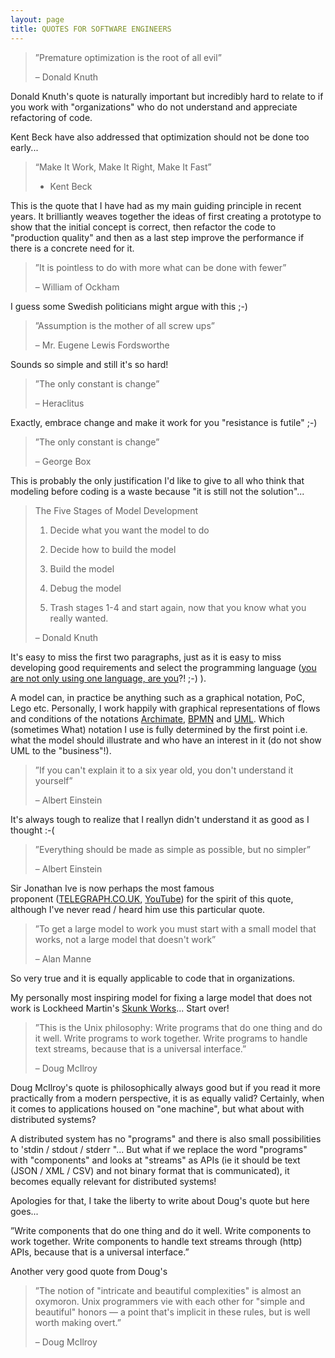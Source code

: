 ```yaml
---
layout: page
title: QUOTES FOR SOFTWARE ENGINEERS
---
```


> ”Premature optimization is the root of all evil”
> 
> – Donald Knuth

Donald Knuth's quote is naturally important but incredibly hard to relate to if you work with "organizations" who do not understand and appreciate refactoring of code.

Kent Beck have also addressed that optimization should not be done too early...

> “Make It Work, Make It Right, Make It Fast”
> 
> - Kent Beck

This is the quote that I have had as my main guiding principle in recent years. It brilliantly weaves together the ideas of first creating a prototype to show that the initial concept is correct, then refactor the code to "production quality" and then as a last step improve the performance if there is a concrete need for it.



> ”It is pointless to do with more what can be done with fewer”
> 
> – William of Ockham  

I guess some Swedish politicians might argue with this ;-)


> ”Assumption is the mother of all screw ups”
> 
> – Mr. Eugene Lewis Fordsworthe  

Sounds so simple and still it's so hard!

> ”The only constant is change”
> 
> – Heraclitus  

Exactly, embrace change and make it work for you "resistance is futile" ;-)



> ”The only constant is change”
> 
> – George Box

This is probably the only justification I'd like to give to all who think that modeling before coding is a waste because "it is still not the solution"...



> The Five Stages of Model Development
> 
> 1) Decide what you want the model to do
> 
> 2) Decide how to build the model
> 
> 3) Build the model
> 
> 4) Debug the model
> 
> 5) Trash stages 1-4 and start again, now that you know what you really wanted.
> 
> – Donald Knuth

It's easy to miss the first two paragraphs, just as it is easy to miss developing good requirements and select the programming language (<a href="http://youtu.be/NvWTnIoQZj4">you are not only using one language, are you</a>?! ;-) ).

A model can, in practice be anything such as a graphical notation, PoC, Lego etc. Personally, I work happily with graphical representations of flows and conditions of the notations <a href="http://en.wikipedia.org/wiki/ArchiMate">Archimate</a>, <a href="http://en.wikipedia.org/wiki/Business_Process_Model_and_Notation">BPMN</a> and <a href="http://en.wikipedia.org/wiki/Unified_Modeling_Language">UML</a>. Which (sometimes What) notation I use is fully determined by the first point i.e. what the model should illustrate and who have an interest in it (do not show UML to the "business"!).



> ”If you can't explain it to a six year old, you don't understand it yourself”
> 
> – Albert Einstein

It's always tough to realize that I reallyn didn't understand it as good as I thought :-(

> ”Everything should be made as simple as possible, but no simpler”
> 
> – Albert Einstein

Sir Jonathan Ive is now perhaps the most famous proponent (<a href="http://www.telegraph.co.uk/technology/apple/9283706/Jonathan-Ive-interview-simplicity-isnt-simple.html">TELEGRAPH.CO.UK</a>, <a href="http://youtu.be/1jdPKi5i030">YouTube</a>) for the spirit of this quote, although I've never read / heard him use this particular quote.



> ”To get a large model to work you must start with a small model  that works, not a large model that doesn't work”
> 
> – Alan Manne

So very true and it is equally applicable to code that in organizations.

My personally most inspiring model for fixing a large model that does not work is Lockheed Martin's <a href="http://en.wikipedia.org/wiki/Skunk_Works">Skunk Works</a>... Start over!



> ”This is the Unix philosophy: Write programs that do one thing and do it well. Write programs to work together. Write programs to handle text streams, because that is a universal interface.”
> 
> – Doug McIlroy  

Doug McIlroy's quote is philosophically always good but if you read it more practically from a modern perspective, it is as equally valid? Certainly, when it comes to applications housed on "one machine", but what about with distributed systems?

A distributed system has no "programs" and there is also small possibilities to 'stdin / stdout / stderr "... But what if we replace the word "programs" with "components" and looks at "streams" as APIs (ie it should be text (JSON / XML / CSV) and not binary format that is communicated), it becomes equally relevant for distributed systems!

Apologies for that, I take the liberty to write about Doug's quote but here goes...

”Write components that do one thing and do it well. Write components to work together. Write components to handle text streams through (http) APIs, because that is a universal interface.”



Another very good quote from Doug's
> ”The notion of "intricate and beautiful complexities" is almost an oxymoron. Unix programmers vie with each other for "simple and beautiful" honors — a point that's implicit in these rules, but is well worth making overt.”
> 
> – Doug McIlroy